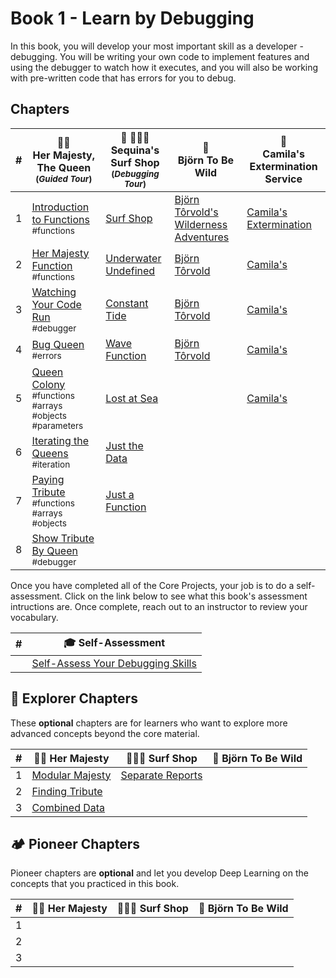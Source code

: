 # Book 1 - Learn by Debugging

In this book, you will develop your most important skill as a developer - debugging. You will be writing your own code to implement features and using the debugger to watch how it executes, and you will also be working with pre-written code that has errors for you to debug.

## Chapters

| #   | 👸🏽 <br/> Her Majesty, The Queen <br/><sub>(_Guided Tour_)</sub> | 🌊 🏄🏾‍♂️ <br/> Sequina's Surf Shop <br/><sub>(_Debugging Tour_)</sub> | 🐻 <br/> Björn To Be Wild | 🐜 <br/>Camila's Extermination Service |
| --- | --- | --- | --- | --- |
| 1   | [Introduction to Functions](./chapters/QUEEN_INTRO.md) <br/> <sub style="font-size:0.85rem;">#functions</sub> | [Surf Shop](./chapters/SURF_INTRO.md) | [Björn Tôrvold's Wilderness Adventures](./chapters/BJORN_INTRO.md) | [Camila's Extermination](./chapters/CAMILA_INTRO.md) |
| 2 | [Her Majesty Function](./chapters/QUEEN_HAIL.md) <br/> <sub style="font-size:0.85rem;">#functions</sub> | [Underwater Undefined](./chapters/SURF_UNDEFINED.md) | [Björn Tôrvold](./chapters/BJORN_INTRO.md) | [Camila's](./chapters/CAMILA_INTRO.md) |
| 3 | [Watching Your Code Run](./chapters/QUEEN_DEBUGGER.md) <br/> <sub style="font-size:0.85rem;">#debugger</sub> | [Constant Tide](./chapters/SURF_CONST.md) | [Björn Tôrvold](./chapters/BJORN_INTRO.md)| [Camila's](./chapters/CAMILA_INTRO.md) |
| 4 | [Bug Queen](./chapters/QUEEN_ERRORS.md) <br/> <sub style="font-size:0.85rem;">#errors</sub> | [Wave Function](./chapters/SURF_NOT_A_FUNCTION.md) | [Björn Tôrvold](./chapters/BJORN_INTRO.md) | [Camila's](./chapters/CAMILA_INTRO.md) |
| 5 | [Queen Colony](./chapters/QUEEN_COLLECTION.md) <br/> <sub style="font-size:0.85rem;">#functions #arrays #objects #parameters</sub> | [Lost at Sea](./chapters/SURF_ARRAY_PROPERTIES.md) |  | [Camila's](./chapters/CAMILA_INTRO.md) |
| 6 | [Iterating the Queens](./chapters/QUEEN_ITERATION.md) <br/> <sub style="font-size:0.85rem;">#iteration</sub> | [Just the Data](./chapters/SURF_DATA_MODULE.md) |  |  |
| 7 | [Paying Tribute](./chapters/QUEEN_TRIBUTE.md) <br/> <sub style="font-size:0.85rem;">#functions #arrays #objects</sub> | [Just a Function](./chapters/SURF_FUNCTIONS_MODULE.md) |  |
| 8 | [Show Tribute By Queen](./chapters/QUEEN_QUEEN_TRIBUTE.md) <br/> <sub style="font-size:0.85rem;">#debugger</sub> |  |  |  |

Once you have completed all of the Core Projects, your job is to do a self-assessment. Click on the link below to see what this book's assessment intructions are. Once complete, reach out to an instructor to review your vocabulary.

| # | 🎓  Self-Assessment |
| --- | --- |
|  | [Self-Assess Your Debugging Skills](./chapters/DEBUGGER_ASSESSMENT.md) |

## 🧭 Explorer Chapters

These **optional** chapters are for learners who want to explore more advanced concepts beyond the core material.

| #   | 👸🏽  Her Majesty | 🏄🏾‍♂️ Surf Shop  | 🐻 Björn To Be Wild |
| --- | --- | --- | --- |
| 1 | [Modular Majesty](./chapters/QUEEN_EC_MODULAR.md) | [Separate Reports](./chapters/SURF_EC_MODULAR.md) |  |
| 2 | [Finding Tribute](./chapters/QUEEN_EC_ARRAY_FIND.md) |  |  |
| 3 | [Combined Data](./chapters/QUEEN_EC_DATABASE.md) |  |  |


## 🏕 Pioneer Chapters

Pioneer chapters are **optional** and let you develop Deep Learning on the concepts that you practiced in this book.

| #   | 👸🏽  Her Majesty | 🏄🏾‍♂️ Surf Shop  | 🐻 Björn To Be Wild |
| --- | --- | --- | --- |
| 1 |  |  |  |
| 2 |  |  |  |
| 3 |  |  |  |
